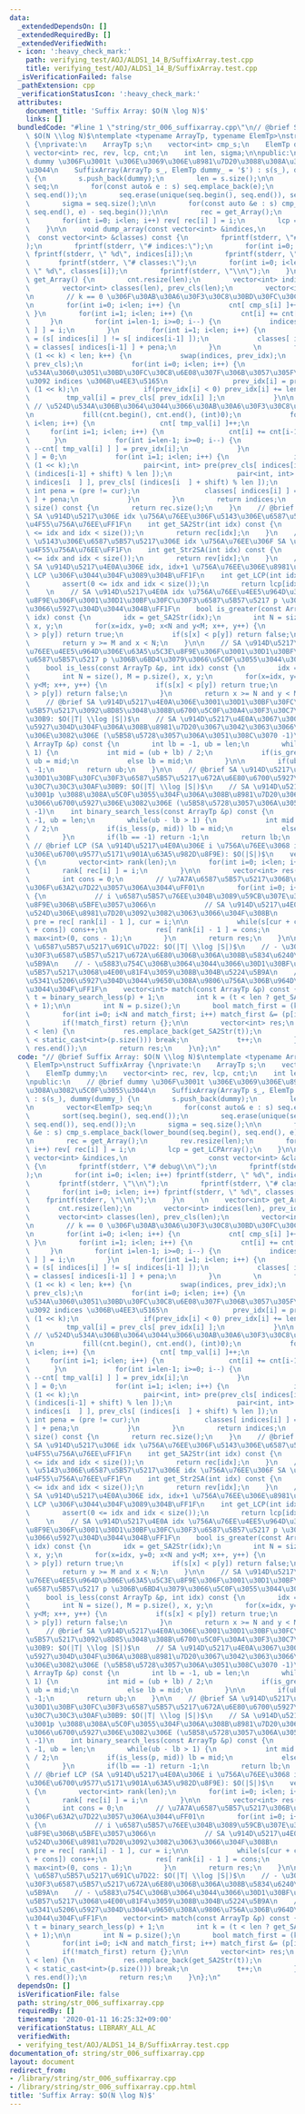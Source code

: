 ```yaml
---
data:
  _extendedDependsOn: []
  _extendedRequiredBy: []
  _extendedVerifiedWith:
  - icon: ':heavy_check_mark:'
    path: verifying_test/AOJ/ALDS1_14_B/SuffixArray.test.cpp
    title: verifying_test/AOJ/ALDS1_14_B/SuffixArray.test.cpp
  _isVerificationFailed: false
  _pathExtension: cpp
  _verificationStatusIcon: ':heavy_check_mark:'
  attributes:
    document_title: 'Suffix Array: $O(N \log N)$'
    links: []
  bundledCode: "#line 1 \"string/str_006_suffixarray.cpp\"\n// @brief Suffix Array:\
    \ $O(N \\log N)$\ntemplate <typename ArrayTp, typename ElemTp>\nstruct SuffixArray\
    \ {\nprivate:\n    ArrayTp s;\n    vector<int> cmp_s;\n    ElemTp dummy;\n   \
    \ vector<int> rec, rev, lcp, cnt;\n    int len, sigma;\n\npublic:\n    // @brief\
    \ dummy \u306F\u3001t \u306E\u3069\u306E\u8981\u7D20\u3088\u308A\u3082\u5C0F\u3055\
    \u3044\n    SuffixArray(ArrayTp s_, ElemTp dummy_ = '$') : s(s_), dummy(dummy_)\
    \ {\n        s.push_back(dummy);\n        len = s.size();\n\n        vector<ElemTp>\
    \ seq;\n        for(const auto& e : s) seq.emplace_back(e);\n        sort(seq.begin(),\
    \ seq.end());\n        seq.erase(unique(seq.begin(), seq.end()), seq.end());\n\
    \        sigma = seq.size();\n\n        for(const auto &e : s) cmp_s.emplace_back(lower_bound(seq.begin(),\
    \ seq.end(), e) - seq.begin());\n\n        rec = get_Array();\n        rev.resize(len);\n\
    \        for(int i=0; i<len; i++) rev[ rec[i] ] = i;\n        lcp = get_LCPArray();\n\
    \    }\n\n    void dump_array(const vector<int> &indices,\n                  \
    \  const vector<int> &classes) const {\n        fprintf(stderr, \"# debug\\n\"\
    );\n        fprintf(stderr, \"# indices:\");\n        for(int i=0; i<len; i++)\
    \ fprintf(stderr, \" %d\", indices[i]);\n        fprintf(stderr, \"\\n\");\n \
    \       fprintf(stderr, \"# classes:\");\n        for(int i=0; i<len; i++) fprintf(stderr,\
    \ \" %d\", classes[i]);\n        fprintf(stderr, \"\\n\");\n    }\n    \n    vector<int>\
    \ get_Array() {\n        cnt.resize(len);\n        vector<int> indices(len), prev_idx(len);\n\
    \        vector<int> classes(len), prev_cls(len);\n        vector<int> tmp_val(len);\n\
    \n        // k == 0 \u306F\u30AB\u30A6\u30F3\u30C8\u30BD\u30FC\u30C8\u306E\u307F\
    \n        for(int i=0; i<len; i++) {\n            cnt[ cmp_s[i] ]++;\n       \
    \ }\n        for(int i=1; i<len; i++) {\n            cnt[i] += cnt[i-1];\n   \
    \     }\n        for(int i=len-1; i>=0; i--) {\n            indices[ --cnt[ cmp_s[i]\
    \ ] ] = i;\n        }\n        for(int i=1; i<len; i++) {\n            int pena\
    \ = (s[ indices[i] ] != s[ indices[i-1] ]);\n            classes[ indices[i] ]\
    \ = classes[ indices[i-1] ] + pena;\n        }\n        \n        for(int k=0;\
    \ (1 << k) < len; k++) {\n            swap(indices, prev_idx);\n            swap(classes,\
    \ prev_cls);\n            for(int i=0; i<len; i++) {\n                // \u5F8C\
    \u534A\u3060\u3051\u30BD\u30FC\u30C8\u6E08\u307F\u306B\u3057\u305F\u3082\u306E\
    \u3092 indices \u306B\u4EE3\u5165\n                prev_idx[i] = prev_idx[i] -\
    \ (1 << k);\n                if(prev_idx[i] < 0) prev_idx[i] += len;\n       \
    \         tmp_val[i] = prev_cls[ prev_idx[i] ];\n            }\n\n           \
    \ // \u524D\u534A\u306B\u3064\u3044\u3066\u30AB\u30A6\u30F3\u30C8\u30BD\u30FC\u30C8\
    \n            fill(cnt.begin(), cnt.end(), (int)0);\n            for(int i=0;\
    \ i<len; i++) {\n                cnt[ tmp_val[i] ]++;\n            }\n       \
    \     for(int i=1; i<len; i++) {\n                cnt[i] += cnt[i-1];\n      \
    \      }\n            for(int i=len-1; i>=0; i--) {\n                indices[\
    \ --cnt[ tmp_val[i] ] ] = prev_idx[i];\n            }\n            classes[ indices[0]\
    \ ] = 0;\n            for(int i=1; i<len; i++) {\n                int shift =\
    \ (1 << k);\n                pair<int, int> pre(prev_cls[ indices[i-1] ], prev_cls[\
    \ (indices[i-1] + shift) % len ]);\n                pair<int, int> cur(prev_cls[\
    \ indices[i  ] ], prev_cls[ (indices[i  ] + shift) % len ]);\n               \
    \ int pena = (pre != cur);\n                classes[ indices[i] ] = classes[ indices[i-1]\
    \ ] + pena;\n            }\n        }\n        return indices;\n    }\n\n    int\
    \ size() const {\n        return rec.size();\n    }\n    // @brief get_SA2Str:\
    \ SA \u914D\u5217\u306E idx \u756A\u76EE\u306F\u5143\u306E\u6587\u5B57\u5217\u306E\
    \u4F55\u756A\u76EE\uFF1F\n    int get_SA2Str(int idx) const {\n        assert(0\
    \ <= idx and idx < size());\n        return rec[idx];\n    }\n    // @brief get_Str2SA:\
    \ \u5143\u306E\u6587\u5B57\u5217\u306E idx \u756A\u76EE\u306F SA \u914D\u5217\u306E\
    \u4F55\u756A\u76EE\uFF1F\n    int get_Str2SA(int idx) const {\n        assert(0\
    \ <= idx and idx < size());\n        return rev[idx];\n    }\n    // @brief get_LCP:\
    \ SA \u914D\u5217\u4E0A\u306E idx, idx+1 \u756A\u76EE\u306E\u8981\u7D20\u306E\
    \ LCP \u306F\u3044\u304F\u3089\u304B\uFF1F\n    int get_LCP(int idx) const {\n\
    \        assert(0 <= idx and idx < size());\n        return lcp[idx];\n    }\n\
    \    \n    // SA \u914D\u5217\u4E0A idx \u756A\u76EE\u4EE5\u964D\u306E\u63A5\u5C3E\
    \u8F9E\u306F\u3001\u30D1\u30BF\u30FC\u30F3\u6587\u5B57\u5217 p \u306B\u6BD4\u3079\
    \u3066\u5927\u304D\u3044\u304B\uFF1F\n    bool is_greater(const ArrayTp &p, int\
    \ idx) const {\n        idx = get_SA2Str(idx);\n        int N = size(), M = p.size(),\
    \ x, y;\n        for(x=idx, y=0; x<N and y<M; x++, y++) {\n            if(s[x]\
    \ > p[y]) return true;\n            if(s[x] < p[y]) return false;\n        }\n\
    \        return y >= M and x < N;\n    }\n\n    // SA \u914D\u5217\u4E0A idx \u756A\
    \u76EE\u4EE5\u964D\u306E\u63A5\u5C3E\u8F9E\u306F\u3001\u30D1\u30BF\u30FC\u30F3\
    \u6587\u5B57\u5217 p \u306B\u6BD4\u3079\u3066\u5C0F\u3055\u3044\u304B\uFF1F\n\
    \    bool is_less(const ArrayTp &p, int idx) const {\n        idx = get_SA2Str(idx);\n\
    \        int N = size(), M = p.size(), x, y;\n        for(x=idx, y=0; x<N and\
    \ y<M; x++, y++) {\n            if(s[x] < p[y]) return true;\n            if(s[x]\
    \ > p[y]) return false;\n        }\n        return x >= N and y < M;\n    }\n\n\
    \    // @brief SA \u914D\u5217\u4E0A\u306E\u3001\u30D1\u30BF\u30FC\u30F3\u6587\
    \u5B57\u5217\u3092\u8D85\u3048\u308B\u6700\u5C0F\u30A4\u30F3\u30C7\u30C3\u30AF\
    \u30B9: $O(|T| \\log |S|)$\n    // SA \u914D\u5217\u4E0A\u3067\u3001p \u3088\u308A\
    \u5927\u304D\u304F\u306A\u308B\u8981\u7D20\u3067\u3042\u3063\u3066\u6700\u5C0F\
    \u306E\u3082\u306E (\u5B58\u5728\u3057\u306A\u3051\u308C\u3070 -1)\n    int binary_search_greater(const\
    \ ArrayTp &p) const {\n        int lb = -1, ub = len;\n        while(ub - lb >\
    \ 1) {\n            int mid = (ub + lb) / 2;\n            if(is_greater(p, mid))\
    \ ub = mid;\n            else lb = mid;\n        }\n\n        if(ub == len) return\
    \ -1;\n        return ub;\n    }\n\n    // @brief SA \u914D\u5217\u4E0A\u306E\u3001\
    \u30D1\u30BF\u30FC\u30F3\u6587\u5B57\u5217\u672A\u6E80\u6700\u5927\u30A4\u30F3\
    \u30C7\u30C3\u30AF\u30B9: $O(|T| \\log |S|)$\n    // SA \u914D\u5217\u4E0A\u3067\
    \u3001p \u3088\u308A\u5C0F\u3055\u304F\u306A\u308B\u8981\u7D20\u3067\u3042\u3063\
    \u3066\u6700\u5927\u306E\u3082\u306E (\u5B58\u5728\u3057\u306A\u3051\u308C\u3070\
    \ -1)\n    int binary_search_less(const ArrayTp &p) const {\n        int lb =\
    \ -1, ub = len;\n        while(ub - lb > 1) {\n            int mid = (ub + lb)\
    \ / 2;\n            if(is_less(p, mid)) lb = mid;\n            else ub = mid;\n\
    \        }\n        if(lb == -1) return -1;\n        return lb;\n    }\n\n   \
    \ // @brief LCP (SA \u914D\u5217\u4E0A\u306E i \u756A\u76EE\u3068 i+1 \u756A\u76EE\
    \u306E\u6700\u9577\u5171\u901A\u63A5\u982D\u8F9E): $O(|S|)$\n    vector<int> get_LCPArray()\
    \ {\n        vector<int> rank(len);\n        for(int i=0; i<len; i++) {\n    \
    \        rank[ rec[i] ] = i;\n        }\n\n        vector<int> res(len, -1);\n\
    \        int cons = 0;\n        // \u7A7A\u6587\u5B57\u5217\u306B\u95A2\u3057\u3066\
    \u306F\u63A2\u7D22\u3057\u306A\u3044\uFF01\n        for(int i=0; i+1<len; i++)\
    \ {\n            // i \u6587\u5B57\u76EE\u304B\u3089\u59CB\u307E\u308B\u63A5\u5C3E\
    \u8F9E\u306B\u5BFE\u3057\u3066\n            // SA \u914D\u5217\u4E0A\u3067\u76F4\
    \u524D\u306E\u8981\u7D20\u3092\u3082\u3063\u3066\u304F\u308B\n            int\
    \ pre = rec[ rank[i] - 1 ], cur = i;\n\n            while(s[cur + cons] == s[pre\
    \ + cons]) cons++;\n            res[ rank[i] - 1 ] = cons;\n            cons =\
    \ max<int>(0, cons - 1);\n        }\n        return res;\n    }\n\n    // @brief\
    \ \u6587\u5B57\u5217\u691C\u7D22: $O(|T| \\log |S|)$\n    // - \u30D1\u30BF\u30FC\
    \u30F3\u6587\u5B57\u5217\u672A\u6E80\u306B\u306A\u308B\u5834\u6240\u3092\u7279\
    \u5B9A\n    // - \u5883\u754C\u306B\u3064\u3044\u3066\u30D1\u30BF\u30FC\u30F3\u6587\
    \u5B57\u5217\u3068\u4E00\u81F4\u3059\u308B\u304B\u5224\u5B9A\n    // - LCP \u304C\
    \u5341\u5206\u5927\u304D\u3044\u9650\u308A\u9806\u756A\u306B\u964D\u308A\u3066\
    \u3044\u304F\uFF1F\n    vector<int> match(const ArrayTp &p) const {\n        int\
    \ t = binary_search_less(p) + 1;\n        int k = (t < len ? get_SA2Str(t) : len\
    \ + 1);\n\n        int N = p.size();\n        bool match_first = (k+N <= len);\n\
    \        for(int i=0; i<N and match_first; i++) match_first &= (p[i] == s[k+i]);\n\
    \        if(!match_first) return {};\n\n        vector<int> res;\n        while(t\
    \ < len) {\n            res.emplace_back(get_SA2Str(t));\n            if(get_LCP(t)\
    \ < static_cast<int>(p.size())) break;\n            t++;\n        }\n        sort(res.begin(),\
    \ res.end());\n        return res;\n    }\n};\n"
  code: "// @brief Suffix Array: $O(N \\log N)$\ntemplate <typename ArrayTp, typename\
    \ ElemTp>\nstruct SuffixArray {\nprivate:\n    ArrayTp s;\n    vector<int> cmp_s;\n\
    \    ElemTp dummy;\n    vector<int> rec, rev, lcp, cnt;\n    int len, sigma;\n\
    \npublic:\n    // @brief dummy \u306F\u3001t \u306E\u3069\u306E\u8981\u7D20\u3088\
    \u308A\u3082\u5C0F\u3055\u3044\n    SuffixArray(ArrayTp s_, ElemTp dummy_ = '$')\
    \ : s(s_), dummy(dummy_) {\n        s.push_back(dummy);\n        len = s.size();\n\
    \n        vector<ElemTp> seq;\n        for(const auto& e : s) seq.emplace_back(e);\n\
    \        sort(seq.begin(), seq.end());\n        seq.erase(unique(seq.begin(),\
    \ seq.end()), seq.end());\n        sigma = seq.size();\n\n        for(const auto\
    \ &e : s) cmp_s.emplace_back(lower_bound(seq.begin(), seq.end(), e) - seq.begin());\n\
    \n        rec = get_Array();\n        rev.resize(len);\n        for(int i=0; i<len;\
    \ i++) rev[ rec[i] ] = i;\n        lcp = get_LCPArray();\n    }\n\n    void dump_array(const\
    \ vector<int> &indices,\n                    const vector<int> &classes) const\
    \ {\n        fprintf(stderr, \"# debug\\n\");\n        fprintf(stderr, \"# indices:\"\
    );\n        for(int i=0; i<len; i++) fprintf(stderr, \" %d\", indices[i]);\n \
    \       fprintf(stderr, \"\\n\");\n        fprintf(stderr, \"# classes:\");\n\
    \        for(int i=0; i<len; i++) fprintf(stderr, \" %d\", classes[i]);\n    \
    \    fprintf(stderr, \"\\n\");\n    }\n    \n    vector<int> get_Array() {\n \
    \       cnt.resize(len);\n        vector<int> indices(len), prev_idx(len);\n \
    \       vector<int> classes(len), prev_cls(len);\n        vector<int> tmp_val(len);\n\
    \n        // k == 0 \u306F\u30AB\u30A6\u30F3\u30C8\u30BD\u30FC\u30C8\u306E\u307F\
    \n        for(int i=0; i<len; i++) {\n            cnt[ cmp_s[i] ]++;\n       \
    \ }\n        for(int i=1; i<len; i++) {\n            cnt[i] += cnt[i-1];\n   \
    \     }\n        for(int i=len-1; i>=0; i--) {\n            indices[ --cnt[ cmp_s[i]\
    \ ] ] = i;\n        }\n        for(int i=1; i<len; i++) {\n            int pena\
    \ = (s[ indices[i] ] != s[ indices[i-1] ]);\n            classes[ indices[i] ]\
    \ = classes[ indices[i-1] ] + pena;\n        }\n        \n        for(int k=0;\
    \ (1 << k) < len; k++) {\n            swap(indices, prev_idx);\n            swap(classes,\
    \ prev_cls);\n            for(int i=0; i<len; i++) {\n                // \u5F8C\
    \u534A\u3060\u3051\u30BD\u30FC\u30C8\u6E08\u307F\u306B\u3057\u305F\u3082\u306E\
    \u3092 indices \u306B\u4EE3\u5165\n                prev_idx[i] = prev_idx[i] -\
    \ (1 << k);\n                if(prev_idx[i] < 0) prev_idx[i] += len;\n       \
    \         tmp_val[i] = prev_cls[ prev_idx[i] ];\n            }\n\n           \
    \ // \u524D\u534A\u306B\u3064\u3044\u3066\u30AB\u30A6\u30F3\u30C8\u30BD\u30FC\u30C8\
    \n            fill(cnt.begin(), cnt.end(), (int)0);\n            for(int i=0;\
    \ i<len; i++) {\n                cnt[ tmp_val[i] ]++;\n            }\n       \
    \     for(int i=1; i<len; i++) {\n                cnt[i] += cnt[i-1];\n      \
    \      }\n            for(int i=len-1; i>=0; i--) {\n                indices[\
    \ --cnt[ tmp_val[i] ] ] = prev_idx[i];\n            }\n            classes[ indices[0]\
    \ ] = 0;\n            for(int i=1; i<len; i++) {\n                int shift =\
    \ (1 << k);\n                pair<int, int> pre(prev_cls[ indices[i-1] ], prev_cls[\
    \ (indices[i-1] + shift) % len ]);\n                pair<int, int> cur(prev_cls[\
    \ indices[i  ] ], prev_cls[ (indices[i  ] + shift) % len ]);\n               \
    \ int pena = (pre != cur);\n                classes[ indices[i] ] = classes[ indices[i-1]\
    \ ] + pena;\n            }\n        }\n        return indices;\n    }\n\n    int\
    \ size() const {\n        return rec.size();\n    }\n    // @brief get_SA2Str:\
    \ SA \u914D\u5217\u306E idx \u756A\u76EE\u306F\u5143\u306E\u6587\u5B57\u5217\u306E\
    \u4F55\u756A\u76EE\uFF1F\n    int get_SA2Str(int idx) const {\n        assert(0\
    \ <= idx and idx < size());\n        return rec[idx];\n    }\n    // @brief get_Str2SA:\
    \ \u5143\u306E\u6587\u5B57\u5217\u306E idx \u756A\u76EE\u306F SA \u914D\u5217\u306E\
    \u4F55\u756A\u76EE\uFF1F\n    int get_Str2SA(int idx) const {\n        assert(0\
    \ <= idx and idx < size());\n        return rev[idx];\n    }\n    // @brief get_LCP:\
    \ SA \u914D\u5217\u4E0A\u306E idx, idx+1 \u756A\u76EE\u306E\u8981\u7D20\u306E\
    \ LCP \u306F\u3044\u304F\u3089\u304B\uFF1F\n    int get_LCP(int idx) const {\n\
    \        assert(0 <= idx and idx < size());\n        return lcp[idx];\n    }\n\
    \    \n    // SA \u914D\u5217\u4E0A idx \u756A\u76EE\u4EE5\u964D\u306E\u63A5\u5C3E\
    \u8F9E\u306F\u3001\u30D1\u30BF\u30FC\u30F3\u6587\u5B57\u5217 p \u306B\u6BD4\u3079\
    \u3066\u5927\u304D\u3044\u304B\uFF1F\n    bool is_greater(const ArrayTp &p, int\
    \ idx) const {\n        idx = get_SA2Str(idx);\n        int N = size(), M = p.size(),\
    \ x, y;\n        for(x=idx, y=0; x<N and y<M; x++, y++) {\n            if(s[x]\
    \ > p[y]) return true;\n            if(s[x] < p[y]) return false;\n        }\n\
    \        return y >= M and x < N;\n    }\n\n    // SA \u914D\u5217\u4E0A idx \u756A\
    \u76EE\u4EE5\u964D\u306E\u63A5\u5C3E\u8F9E\u306F\u3001\u30D1\u30BF\u30FC\u30F3\
    \u6587\u5B57\u5217 p \u306B\u6BD4\u3079\u3066\u5C0F\u3055\u3044\u304B\uFF1F\n\
    \    bool is_less(const ArrayTp &p, int idx) const {\n        idx = get_SA2Str(idx);\n\
    \        int N = size(), M = p.size(), x, y;\n        for(x=idx, y=0; x<N and\
    \ y<M; x++, y++) {\n            if(s[x] < p[y]) return true;\n            if(s[x]\
    \ > p[y]) return false;\n        }\n        return x >= N and y < M;\n    }\n\n\
    \    // @brief SA \u914D\u5217\u4E0A\u306E\u3001\u30D1\u30BF\u30FC\u30F3\u6587\
    \u5B57\u5217\u3092\u8D85\u3048\u308B\u6700\u5C0F\u30A4\u30F3\u30C7\u30C3\u30AF\
    \u30B9: $O(|T| \\log |S|)$\n    // SA \u914D\u5217\u4E0A\u3067\u3001p \u3088\u308A\
    \u5927\u304D\u304F\u306A\u308B\u8981\u7D20\u3067\u3042\u3063\u3066\u6700\u5C0F\
    \u306E\u3082\u306E (\u5B58\u5728\u3057\u306A\u3051\u308C\u3070 -1)\n    int binary_search_greater(const\
    \ ArrayTp &p) const {\n        int lb = -1, ub = len;\n        while(ub - lb >\
    \ 1) {\n            int mid = (ub + lb) / 2;\n            if(is_greater(p, mid))\
    \ ub = mid;\n            else lb = mid;\n        }\n\n        if(ub == len) return\
    \ -1;\n        return ub;\n    }\n\n    // @brief SA \u914D\u5217\u4E0A\u306E\u3001\
    \u30D1\u30BF\u30FC\u30F3\u6587\u5B57\u5217\u672A\u6E80\u6700\u5927\u30A4\u30F3\
    \u30C7\u30C3\u30AF\u30B9: $O(|T| \\log |S|)$\n    // SA \u914D\u5217\u4E0A\u3067\
    \u3001p \u3088\u308A\u5C0F\u3055\u304F\u306A\u308B\u8981\u7D20\u3067\u3042\u3063\
    \u3066\u6700\u5927\u306E\u3082\u306E (\u5B58\u5728\u3057\u306A\u3051\u308C\u3070\
    \ -1)\n    int binary_search_less(const ArrayTp &p) const {\n        int lb =\
    \ -1, ub = len;\n        while(ub - lb > 1) {\n            int mid = (ub + lb)\
    \ / 2;\n            if(is_less(p, mid)) lb = mid;\n            else ub = mid;\n\
    \        }\n        if(lb == -1) return -1;\n        return lb;\n    }\n\n   \
    \ // @brief LCP (SA \u914D\u5217\u4E0A\u306E i \u756A\u76EE\u3068 i+1 \u756A\u76EE\
    \u306E\u6700\u9577\u5171\u901A\u63A5\u982D\u8F9E): $O(|S|)$\n    vector<int> get_LCPArray()\
    \ {\n        vector<int> rank(len);\n        for(int i=0; i<len; i++) {\n    \
    \        rank[ rec[i] ] = i;\n        }\n\n        vector<int> res(len, -1);\n\
    \        int cons = 0;\n        // \u7A7A\u6587\u5B57\u5217\u306B\u95A2\u3057\u3066\
    \u306F\u63A2\u7D22\u3057\u306A\u3044\uFF01\n        for(int i=0; i+1<len; i++)\
    \ {\n            // i \u6587\u5B57\u76EE\u304B\u3089\u59CB\u307E\u308B\u63A5\u5C3E\
    \u8F9E\u306B\u5BFE\u3057\u3066\n            // SA \u914D\u5217\u4E0A\u3067\u76F4\
    \u524D\u306E\u8981\u7D20\u3092\u3082\u3063\u3066\u304F\u308B\n            int\
    \ pre = rec[ rank[i] - 1 ], cur = i;\n\n            while(s[cur + cons] == s[pre\
    \ + cons]) cons++;\n            res[ rank[i] - 1 ] = cons;\n            cons =\
    \ max<int>(0, cons - 1);\n        }\n        return res;\n    }\n\n    // @brief\
    \ \u6587\u5B57\u5217\u691C\u7D22: $O(|T| \\log |S|)$\n    // - \u30D1\u30BF\u30FC\
    \u30F3\u6587\u5B57\u5217\u672A\u6E80\u306B\u306A\u308B\u5834\u6240\u3092\u7279\
    \u5B9A\n    // - \u5883\u754C\u306B\u3064\u3044\u3066\u30D1\u30BF\u30FC\u30F3\u6587\
    \u5B57\u5217\u3068\u4E00\u81F4\u3059\u308B\u304B\u5224\u5B9A\n    // - LCP \u304C\
    \u5341\u5206\u5927\u304D\u3044\u9650\u308A\u9806\u756A\u306B\u964D\u308A\u3066\
    \u3044\u304F\uFF1F\n    vector<int> match(const ArrayTp &p) const {\n        int\
    \ t = binary_search_less(p) + 1;\n        int k = (t < len ? get_SA2Str(t) : len\
    \ + 1);\n\n        int N = p.size();\n        bool match_first = (k+N <= len);\n\
    \        for(int i=0; i<N and match_first; i++) match_first &= (p[i] == s[k+i]);\n\
    \        if(!match_first) return {};\n\n        vector<int> res;\n        while(t\
    \ < len) {\n            res.emplace_back(get_SA2Str(t));\n            if(get_LCP(t)\
    \ < static_cast<int>(p.size())) break;\n            t++;\n        }\n        sort(res.begin(),\
    \ res.end());\n        return res;\n    }\n};\n"
  dependsOn: []
  isVerificationFile: false
  path: string/str_006_suffixarray.cpp
  requiredBy: []
  timestamp: '2020-01-11 16:25:32+09:00'
  verificationStatus: LIBRARY_ALL_AC
  verifiedWith:
  - verifying_test/AOJ/ALDS1_14_B/SuffixArray.test.cpp
documentation_of: string/str_006_suffixarray.cpp
layout: document
redirect_from:
- /library/string/str_006_suffixarray.cpp
- /library/string/str_006_suffixarray.cpp.html
title: 'Suffix Array: $O(N \log N)$'
---
```

